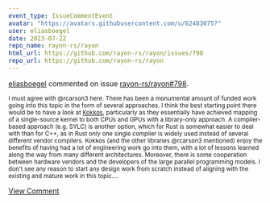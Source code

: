 ```yaml
---
event_type: IssueCommentEvent
avatar: "https://avatars.githubusercontent.com/u/62483075?"
user: eliasboegel
date: 2023-07-22
repo_name: rayon-rs/rayon
html_url: https://github.com/rayon-rs/rayon/issues/798
repo_url: https://github.com/rayon-rs/rayon
---
```


<a href='https://github.com/eliasboegel' target='_blank'>eliasboegel</a> commented on issue <a href='https://github.com/rayon-rs/rayon/issues/798' target='_blank'>rayon-rs/rayon#798</a>.

<small>I must agree with @rcarson3 here. There has been a monumental amount of funded work going into this topic in the form of several approaches. I think the best starting point there would be to have a look at [Kokkos](https://github.com/kokkos/kokkos), particularly as they essentially have achieved mapping of a single-source kernel to both CPUs and GPUs with a library-only approach. A compiler-based approach (e.g. SYLC) is another option, which for Rust is somewhat easier to deal with than for C++, as in Rust only one single compiler is widely used instead of several different vendor compilers. Kokkos (and the other libraries @rcarson3 mentioned) enjoy the benefits of having had a lot of engineering work go into them, with a lot of lessons learned along the way from many different architectures. Moreover, there is some cooperation between hardware vendors and the developers of the large parallel programming models. I don't see any reason to start any design work from scratch instead of aligning with the existing and mature work in this topic....</small>

<a href='https://github.com/rayon-rs/rayon/issues/798' target='_blank'>View Comment</a>